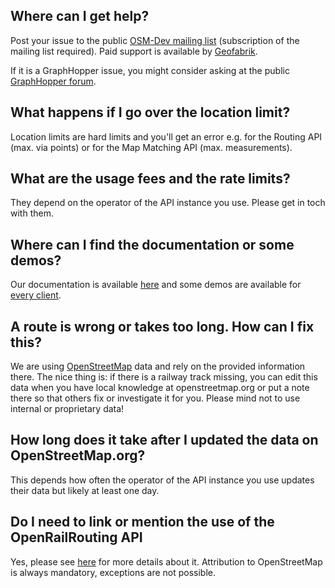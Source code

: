 ## Where can I get help?

Post your issue to the public [OSM-Dev mailing list](https://lists.openstreetmap.org/listinfo/dev) (subscription of the mailing list required). Paid support is available by [Geofabrik](https://www.geofabrik.de/).

If it is a GraphHopper issue, you might consider asking at the public [GraphHopper forum](https://discuss.graphhopper.com/c/directions-api).

## What happens if I go over the location limit?

Location limits are hard limits and you'll get an error e.g. for the Routing API (max. via points) or for the Map Matching API (max. measurements).

## What are the usage fees and the rate limits?

They depend on the operator of the API instance you use. Please get in toch with them.

## Where can I find the documentation or some demos?

Our documentation is available [here](./index.md) and some demos are available for [every client](./index.md#api-clients-and-examples).

## A route is wrong or takes too long. How can I fix this?

We are using [OpenStreetMap](https://www.openstreetmap.org) data and rely on the provided information there.
The nice thing is: if there is a railway track missing, you can edit this data when you have local knowledge at
openstreetmap.org or put a note there so that others fix or investigate it for you. Please mind not to use internal or proprietary data!

## How long does it take after I updated the data on OpenStreetMap.org?

This depends how often the operator of the API instance you use updates their data but likely at least one day.

## Do I need to link or mention the use of the OpenRailRouting API

Yes, please see [here](./attribution.md) for more details about it. Attribution to OpenStreetMap is always mandatory, exceptions are not possible.
